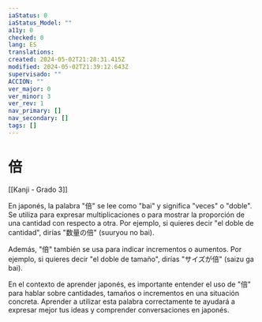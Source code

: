 ```yaml
---
iaStatus: 0
iaStatus_Model: ""
a11y: 0
checked: 0
lang: ES
translations: 
created: 2024-05-02T21:28:31.415Z
modified: 2024-05-02T21:39:12.643Z
supervisado: ""
ACCION: ""
ver_major: 0
ver_minor: 3
ver_rev: 1
nav_primary: []
nav_secondary: []
tags: []
---
```

# 倍

[[Kanji - Grado 3]]

En japonés, la palabra "倍" se lee como "bai" y significa "veces" o "doble". Se utiliza para expresar multiplicaciones o para mostrar la proporción de una cantidad con respecto a otra. Por ejemplo, si quieres decir "el doble de cantidad", dirías "数量の倍" (suuryou no bai). 

Además, "倍" también se usa para indicar incrementos o aumentos. Por ejemplo, si quieres decir "el doble de tamaño", dirías "サイズが倍" (saizu ga bai).

En el contexto de aprender japonés, es importante entender el uso de "倍" para hablar sobre cantidades, tamaños o incrementos en una situación concreta. Aprender a utilizar esta palabra correctamente te ayudará a expresar mejor tus ideas y comprender conversaciones en japonés.
